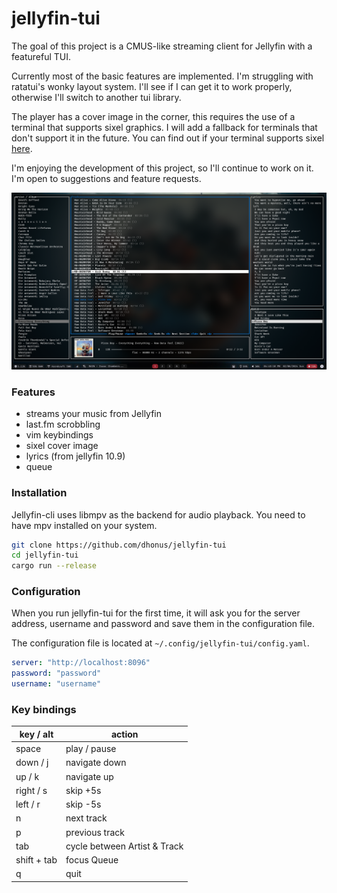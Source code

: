 # jellyfin-tui

The goal of this project is a CMUS-like streaming client for Jellyfin with a featureful TUI.

Currently most of the basic features are implemented. I'm struggling with ratatui's wonky layout system. I'll see if I can get it to work properly, otherwise I'll switch to another tui library.

The player has a cover image in the corner, this requires the use of a terminal that supports sixel graphics. I will add a fallback for terminals that don't support it in the future. You can find out if your terminal supports sixel [here](https://www.arewesixelyet.com).

I'm enjoying the development of this project, so I'll continue to work on it. I'm open to suggestions and feature requests.


![image](screen.png?)

### Features
- streams your music from Jellyfin
- last.fm scrobbling
- vim keybindings
- sixel cover image
- lyrics (from jellyfin 10.9)
- queue

### Installation
Jellyfin-cli uses libmpv as the backend for audio playback. You need to have mpv installed on your system.

```bash
git clone https://github.com/dhonus/jellyfin-tui
cd jellyfin-tui
cargo run --release
```

### Configuration
When you run jellyfin-tui for the first time, it will ask you for the server address, username and password and save them in the configuration file.

The configuration file is located at `~/.config/jellyfin-tui/config.yaml`.
```yaml
server: "http://localhost:8096"
password: "password"
username: "username"
```

### Key bindings
|key / alt|action|
|---|---|
|space|play / pause|
|down / j|navigate down|
|up / k|navigate up|
|right / s|skip +5s|
|left / r|skip -5s|
|n|next track|
|p|previous track|
|tab|cycle between Artist & Track|
|shift + tab|focus Queue|
|q|quit|
